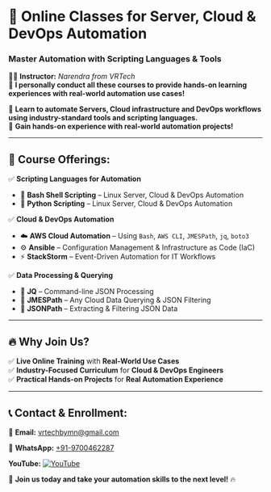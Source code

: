 # 🚀 Online Classes for Server, Cloud & DevOps Automation
### **Master Automation with Scripting Languages & Tools**

👨‍💻 **Instructor:** *Narendra from VRTech*  
🔹 **I personally conduct all these courses to provide hands-on learning experiences with real-world automation use cases!** 

🔹 **Learn to automate Servers, Cloud infrastructure and DevOps workflows using industry-standard tools and scripting languages.**  
🔹 **Gain hands-on experience with real-world automation projects!**  

---

## 📌 Course Offerings:
✅ **Scripting Languages for Automation**  
   - 🐧 **Bash Shell Scripting** – Linux Server, Cloud & DevOps Automation  
   - 🐍 **Python Scripting** – Linux Server, Cloud & DevOps Automation  

✅ **Cloud & DevOps Automation**  
   - ☁️ **AWS Cloud Automation** – Using `Bash`, `AWS CLI`, `JMESPath`, `jq`, `boto3`
   - ⚙️ **Ansible** – Configuration Management & Infrastructure as Code (IaC)  
   - ⚡ **StackStorm** – Event-Driven Automation for IT Workflows  

✅ **Data Processing & Querying**  
   - 📌 **JQ** – Command-line JSON Processing  
   - 📌 **JMESPath** – Any Cloud Data Querying & JSON Filtering  
   - 📌 **JSONPath** – Extracting & Filtering JSON Data  



---

## 🔥 Why Join Us?
✅ **Live Online Training** with **Real-World Use Cases**  
✅ **Industry-Focused Curriculum** for **Cloud & DevOps Engineers**  
✅ **Practical Hands-on Projects** for **Real Automation Experience**  

---

## 📞 Contact & Enrollment:
📧 **Email:** [vrtechbymn@gmail.com](mailto:vrtechbymn@gmail.com)

📱 **WhatsApp:** [+91-9700462287](https://wa.me/919700462287)

**YouTube:** [![YouTube](https://img.shields.io/badge/Watch%20on-YouTube-red?style=for-the-badge&logo=youtube)](https://www.youtube.com/@VRTechnologiesForAutomation)



🚀 **Join us today and take your automation skills to the next level!** 🔥
